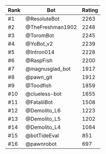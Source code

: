 Rank|Bot|Rating
---|---|---
#1|@ResoluteBot|2263
#2|@TheFreshman1902|2248
#3|@ToromBot|2245
#4|@YoBot_v2|2239
#5|@Intron014|2228
#6|@RaspFish|2200
#7|@magnusglad_bot|1917
#8|@pawn_git|1912
#9|@Toodfish|1859
#10|@clueless-bot|1655
#11|@FataliiBot|1508
#12|@Demolito_L6|1223
#13|@Demolito_L5|1202
#14|@Demolito_L4|1084
#15|@botTideEval|851
#16|@pawnrobot|697

